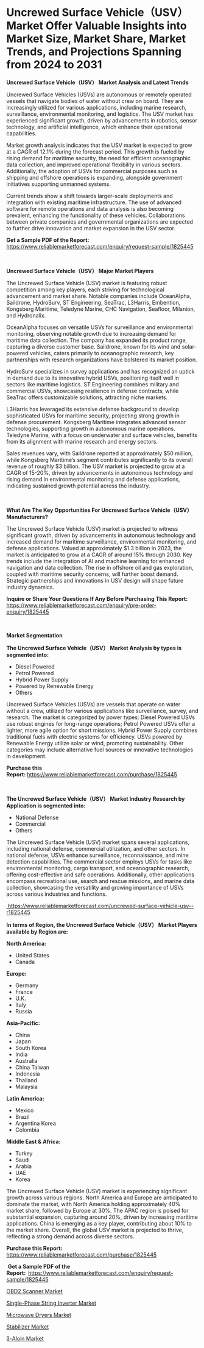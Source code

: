 <p><h1>Uncrewed Surface Vehicle（USV） Market Offer Valuable Insights into Market Size, Market Share, Market Trends, and Projections Spanning from 2024 to 2031</h1></p><p><strong>Uncrewed Surface Vehicle（USV） Market Analysis and Latest Trends</strong></p>
<p><p>Uncrewed Surface Vehicles (USVs) are autonomous or remotely operated vessels that navigate bodies of water without crew on board. They are increasingly utilized for various applications, including marine research, surveillance, environmental monitoring, and logistics. The USV market has experienced significant growth, driven by advancements in robotics, sensor technology, and artificial intelligence, which enhance their operational capabilities.</p><p>Market growth analysis indicates that the USV market is expected to grow at a CAGR of 12.1% during the forecast period. This growth is fueled by rising demand for maritime security, the need for efficient oceanographic data collection, and improved operational flexibility in various sectors. Additionally, the adoption of USVs for commercial purposes such as shipping and offshore operations is expanding, alongside government initiatives supporting unmanned systems.</p><p>Current trends show a shift towards larger-scale deployments and integration with existing maritime infrastructure. The use of advanced software for remote operations and data analysis is also becoming prevalent, enhancing the functionality of these vehicles. Collaborations between private companies and governmental organizations are expected to further drive innovation and market expansion in the USV sector.</p></p>
<p><strong>Get a Sample PDF of the Report:&nbsp;</strong> <a href="https://www.reliablemarketforecast.com/enquiry/request-sample/1825445?utm_campaign=1140&utm_medium=2&utm_source=Github&utm_content=ia&utm_term=15102024&utm_id=uncrewed-surface-vehicleusv">https://www.reliablemarketforecast.com/enquiry/request-sample/1825445</a></p>
<p>&nbsp;</p>
<p><strong>Uncrewed Surface Vehicle（USV） Major Market Players</strong></p>
<p><p>The Uncrewed Surface Vehicle (USV) market is featuring robust competition among key players, each striving for technological advancement and market share. Notable companies include OceanAlpha, Saildrone, HydroSurv, ST Engineering, SeaTrac, L3Harris, Embention, Kongsberg Maritime, Teledyne Marine, CHC Navigation, Seafloor, Milanion, and Hydronalix.</p><p>OceanAlpha focuses on versatile USVs for surveillance and environmental monitoring, observing notable growth due to increasing demand for maritime data collection. The company has expanded its product range, capturing a diverse customer base. Saildrone, known for its wind and solar-powered vehicles, caters primarily to oceanographic research, key partnerships with research organizations have bolstered its market position.</p><p>HydroSurv specializes in survey applications and has recognized an uptick in demand due to its innovative hybrid USVs, positioning itself well in sectors like maritime logistics. ST Engineering combines military and commercial USVs, showcasing resilience in defense contracts, while SeaTrac offers customizable solutions, attracting niche markets.</p><p>L3Harris has leveraged its extensive defense background to develop sophisticated USVs for maritime security, projecting strong growth in defense procurement. Kongsberg Maritime integrates advanced sensor technologies, supporting growth in autonomous marine operations. Teledyne Marine, with a focus on underwater and surface vehicles, benefits from its alignment with marine research and energy sectors.</p><p>Sales revenues vary, with Saildrone reported at approximately $50 million, while Kongsberg Maritime’s segment contributes significantly to its overall revenue of roughly $3 billion. The USV market is projected to grow at a CAGR of 15-20%, driven by advancements in autonomous technology and rising demand in environmental monitoring and defense applications, indicating sustained growth potential across the industry.</p></p>
<p>&nbsp;</p>
<p><strong>What Are The Key Opportunities For Uncrewed Surface Vehicle（USV） Manufacturers?</strong></p>
<p><p>The Uncrewed Surface Vehicle (USV) market is projected to witness significant growth, driven by advancements in autonomous technology and increased demand for maritime surveillance, environmental monitoring, and defense applications. Valued at approximately $1.3 billion in 2023, the market is anticipated to grow at a CAGR of around 15% through 2030. Key trends include the integration of AI and machine learning for enhanced navigation and data collection. The rise in offshore oil and gas exploration, coupled with maritime security concerns, will further boost demand. Strategic partnerships and innovations in USV design will shape future industry dynamics.</p></p>
<p><strong>Inquire or Share Your Questions If Any Before Purchasing This Report:</strong> <a href="https://www.reliablemarketforecast.com/enquiry/pre-order-enquiry/1825445?utm_campaign=1140&utm_medium=2&utm_source=Github&utm_content=ia&utm_term=15102024&utm_id=uncrewed-surface-vehicleusv">https://www.reliablemarketforecast.com/enquiry/pre-order-enquiry/1825445</a></p>
<p>&nbsp;</p>
<p><strong>Market Segmentation</strong></p>
<p><strong>The Uncrewed Surface Vehicle（USV） Market Analysis by types is segmented into:</strong></p>
<p><ul><li>Diesel Powered</li><li>Petrol Powered</li><li>Hybrid Power Supply</li><li>Powered by Renewable Energy</li><li>Others</li></ul></p>
<p><p>Uncrewed Surface Vehicles (USVs) are vessels that operate on water without a crew, utilized for various applications like surveillance, survey, and research. The market is categorized by power types: Diesel Powered USVs use robust engines for long-range operations; Petrol Powered USVs offer a lighter, more agile option for short missions. Hybrid Power Supply combines traditional fuels with electric systems for efficiency. USVs powered by Renewable Energy utilize solar or wind, promoting sustainability. Other categories may include alternative fuel sources or innovative technologies in development.</p></p>
<p><strong>Purchase this Report:&nbsp;</strong><a href="https://www.reliablemarketforecast.com/purchase/1825445?utm_campaign=1140&utm_medium=2&utm_source=Github&utm_content=ia&utm_term=15102024&utm_id=uncrewed-surface-vehicleusv">https://www.reliablemarketforecast.com/purchase/1825445</a></p>
<p>&nbsp;</p>
<p><strong>The Uncrewed Surface Vehicle（USV） Market Industry Research by Application is segmented into:</strong></p>
<p><ul><li>National Defense</li><li>Commercial</li><li>Others</li></ul></p>
<p><p>The Uncrewed Surface Vehicle (USV) market spans several applications, including national defense, commercial utilization, and other sectors. In national defense, USVs enhance surveillance, reconnaissance, and mine detection capabilities. The commercial sector employs USVs for tasks like environmental monitoring, cargo transport, and oceanographic research, offering cost-effective and safe operations. Additionally, other applications encompass recreational use, search and rescue missions, and marine data collection, showcasing the versatility and growing importance of USVs across various industries and functions.</p></p>
<p><a href="https://www.reliablemarketforecast.com/uncrewed-surface-vehicle-usv--r1825445?utm_campaign=1140&utm_medium=2&utm_source=Github&utm_content=ia&utm_term=15102024&utm_id=uncrewed-surface-vehicleusv">&nbsp;https://www.reliablemarketforecast.com/uncrewed-surface-vehicle-usv--r1825445</a></p>
<p><strong>In terms of Region, the Uncrewed Surface Vehicle（USV） Market Players available by Region are:</strong></p>
<p>
    <p> <strong> North America: </strong>
        <ul>
            <li>United States</li>
            <li>Canada</li>
        </ul>
        </p> 
    <p> <strong> Europe: </strong>
        <ul>
            <li>Germany</li>
            <li>France</li>
            <li>U.K.</li>
            <li>Italy</li>
            <li>Russia</li>
        </ul>
        </p> 
    <p> <strong> Asia-Pacific: </strong>
        <ul>
            <li>China</li>
            <li>Japan</li>
            <li>South Korea</li>
            <li>India</li>
            <li>Australia</li>
            <li>China Taiwan</li>
            <li>Indonesia</li>
            <li>Thailand</li>
            <li>Malaysia</li>
        </ul>
        </p> 
    <p> <strong> Latin America: </strong>
        <ul>
            <li>Mexico</li>
            <li>Brazil</li>
            <li>Argentina Korea</li>
            <li>Colombia</li>
        </ul>
        </p> 
    <p> <strong> Middle East & Africa: </strong>
        <ul>
            <li>Turkey</li>
            <li>Saudi</li>
            <li>Arabia</li>
            <li>UAE</li>
            <li>Korea</li>
        </ul>
    </p>
    </p>
<p><p>The Uncrewed Surface Vehicle (USV) market is experiencing significant growth across various regions. North America and Europe are anticipated to dominate the market, with North America holding approximately 40% market share, followed by Europe at 30%. The APAC region is poised for substantial expansion, capturing around 20%, driven by increasing maritime applications. China is emerging as a key player, contributing about 10% to the market share. Overall, the global USV market is projected to thrive, reflecting a strong demand across diverse sectors.</p></p>
<p><strong>Purchase this Report: </strong><a href="https://www.reliablemarketforecast.com/purchase/1825445?utm_campaign=1140&utm_medium=2&utm_source=Github&utm_content=ia&utm_term=15102024&utm_id=uncrewed-surface-vehicleusv">https://www.reliablemarketforecast.com/purchase/1825445</a></p>
<p>&nbsp;<strong>Get a Sample PDF of the Report:&nbsp;&nbsp;</strong><a href="https://www.reliablemarketforecast.com/enquiry/request-sample/1825445?utm_campaign=1140&utm_medium=2&utm_source=Github&utm_content=ia&utm_term=15102024&utm_id=uncrewed-surface-vehicleusv">https://www.reliablemarketforecast.com/enquiry/request-sample/1825445</a></p>
<p><strong></strong></p>
<p><p><a href="https://www.linkedin.com/pulse/obd2-scanner-market-global-trends-forecast-2024-2031-h30vf?utm_campaign=1140&utm_medium=2&utm_source=Github&utm_content=ia&utm_term=15102024&utm_id=uncrewed-surface-vehicleusv">OBD2 Scanner Market</a></p><p><a href="https://github.com/rieuydbalon3b/Market-Research-Report-List-1/blob/main/single-phase-string-inverter-market.md?utm_campaign=1140&utm_medium=2&utm_source=Github&utm_content=ia&utm_term=15102024&utm_id=uncrewed-surface-vehicleusv">Single-Phase String Inverter Market</a></p><p><a href="https://issuu.com/reportprime-2/docs/microwave-dryers-market-size-2030.p_5ef48703277248?utm_campaign=1140&utm_medium=2&utm_source=Github&utm_content=ia&utm_term=15102024&utm_id=uncrewed-surface-vehicleusv">Microwave Dryers Market</a></p><p><a href="https://issuu.com/reportprime-2/docs/stabilizer-market-size-2030.pptx_9bbc4e2608f128?utm_campaign=1140&utm_medium=2&utm_source=Github&utm_content=ia&utm_term=15102024&utm_id=uncrewed-surface-vehicleusv">Stabilizer Market</a></p><p><a href="https://github.com/kiara3n0pau/Market-Research-Report-List-1/blob/main/b-aloin-market.md?utm_campaign=1140&utm_medium=2&utm_source=Github&utm_content=ia&utm_term=15102024&utm_id=uncrewed-surface-vehicleusv">β-Aloin Market</a></p></p>